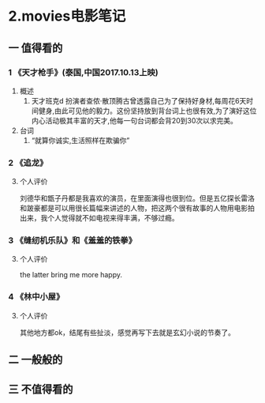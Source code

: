 # 2.movies电影笔记
## 一 值得看的
### 1 《天才枪手》(泰国,中国2017.10.13上映)
1. 概述
    1. 天才班克d 扮演者查侬·散顶腾古曾透露自己为了保持好身材,每周花6天时间健身,由此可见他的毅力。这份坚持放到背台词上也很有效,为了演好这位内心活动极其丰富的天才,他每一句台词都会背20到30次以求完美。
2. 台词
    1. “就算你诚实,生活照样在欺骗你”
### 2 《追龙》
3. 个人评价
    
    刘德华和甑子丹都是我喜欢的演员，在里面演得也很到位。但是五亿探长雷洛和跛豪都是可以用很长篇幅来讲述的人物，把这两个很有故事的人物用电影拍出来，我个人觉得就不如电视来得丰满，不够过瘾。
### 3 《缝纫机乐队》和《羞羞的铁拳》
3. 个人评价

    the latter bring me more happy.
### 4 《林中小屋》
3. 个人评价

    其他地方都ok，结尾有些扯淡，感觉再写下去就是玄幻小说的节奏了。
## 二 一般般的
## 三 不值得看的

